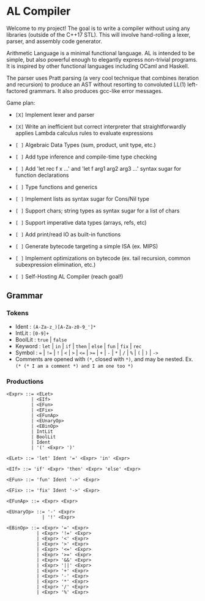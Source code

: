 # AL Compiler
Welcome to my project! The goal is to write a compiler without using any libraries (outside of the C++17 STL). This will involve hand-rolling a lexer, parser, and assembly code generator.

Arithmetic Language is a minimal functional language. AL is intended to be simple, but also powerful enough to elegantly express non-trivial programs. It is inspired by other functional languages including OCaml and Haskell.

The parser uses Pratt parsing (a very cool technique that combines iteration and recursion) to produce an AST without resorting to convoluted LL(1) left-factored grammars. It also produces gcc-like error messages.

Game plan:

- `[X]` Implement lexer and parser

- `[X]` Write an inefficient but correct interpreter that straightforwardly applies Lambda calculus rules to evaluate expressions

- `[ ]` Algebraic Data Types (sum, product, unit type, etc.)

- `[ ]` Add type inference and compile-time type checking

- `[ ]` Add 'let rec f x ...' and 'let f arg1 arg2 arg3 ...' syntax sugar for function declarations

- `[ ]` Type functions and generics

- `[ ]` Implement lists as syntax sugar for Cons/Nil type

- `[ ]` Support chars; string types as syntax sugar for a list of chars

- `[ ]` Support imperative data types (arrays, refs, etc)

- `[ ]` Add print/read IO as built-in functions

- `[ ]` Generate bytecode targeting a simple ISA (ex. MIPS)

- `[ ]` Implement optimizations on bytecode (ex. tail recursion, common subexpression elimination, etc.)

- `[ ]` Self-Hosting AL Compiler (reach goal!)

## Grammar

### Tokens
* Ident : `(A-Za-z_)[A-Za-z0-9_']*`
* IntLit : `[0-9]+`
* BoolLit : `true` | `false`
* Keyword : `let` | `in` | `if` | `then` | `else` | `fun` | `fix` | `rec`
* Symbol : `=` | `!=` | `!` | `<` | `>` | `<=` | `>=` | `+` | `-` | `*` | `/` | `%` | `(` | `)` | `->`
* Comments are opened with `(*`, closed with `*)`, and may be nested. Ex. `(* (* I am a comment *) and I am one too *)`

### Productions
```
<Expr> ::= <ELet>
         | <EIf>
         | <EFun>
         | <EFix>
         | <EFunAp>
         | <EUnaryOp>
         | <EBinOp>
         | IntLit
         | BoolLit
         | Ident
         | '(' <Expr> ')'

<ELet> ::= 'let' Ident '=' <Expr> 'in' <Expr>

<EIf> ::= 'if' <Expr> 'then' <Expr> 'else' <Expr>

<EFun> ::= 'fun' Ident '->' <Expr>

<EFix> ::= 'fix' Ident '->' <Expr>

<EFunAp> ::= <Expr> <Expr>

<EUnaryOp> ::= '-' <Expr>
             | '!' <Expr>

<EBinOp> ::= <Expr> '=' <Expr>
           | <Expr> '!=' <Expr>
           | <Expr> '<' <Expr>
           | <Expr> '>' <Expr>
           | <Expr> '<=' <Expr>
           | <Expr> '>=' <Expr>
           | <Expr> '&&' <Expr>
           | <Expr> '||' <Expr>
           | <Expr> '+' <Expr>
           | <Expr> '-' <Expr>
           | <Expr> '*' <Expr>
           | <Expr> '/' <Expr>
           | <Expr> '%' <Expr>

```
